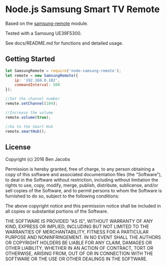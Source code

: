 # Node.js Samsung Smart TV Remote

Based on the [samsung-remote](https://github.com/natalan/samsung-remote) module.

Tested with a Samsung UE39F5300.

See docs/README.md for functions and detailed usage.

Getting Started
-----

```javascript
let SamsungRemote = require('node-samsung-remote');
let remote = new SamsungRemote({
    ip: '192.168.0.102',
    commandInterval: 500
});

//Set the channel number
remote.setChannel(104);

//Increase the volume
remote.volume(true);

//Go to the Smart Hub
remote.smartHub();

```

License
-----
Copyright (c) 2016 Ben Jacobs

Permission is hereby granted, free of charge, to any person obtaining a copy of this software and associated documentation files (the "Software"), to deal in the Software without restriction, including without limitation the rights to use, copy, modify, merge, publish, distribute, sublicense, and/or sell copies of the Software, and to permit persons to whom the Software is furnished to do so, subject to the following conditions:

The above copyright notice and this permission notice shall be included in all copies or substantial portions of the Software.

THE SOFTWARE IS PROVIDED "AS IS", WITHOUT WARRANTY OF ANY KIND, EXPRESS OR IMPLIED, INCLUDING BUT NOT LIMITED TO THE WARRANTIES OF MERCHANTABILITY, FITNESS FOR A PARTICULAR PURPOSE AND NONINFRINGEMENT. IN NO EVENT SHALL THE AUTHORS OR COPYRIGHT HOLDERS BE LIABLE FOR ANY CLAIM, DAMAGES OR OTHER LIABILITY, WHETHER IN AN ACTION OF CONTRACT, TORT OR OTHERWISE, ARISING FROM, OUT OF OR IN CONNECTION WITH THE SOFTWARE OR THE USE OR OTHER DEALINGS IN THE SOFTWARE.